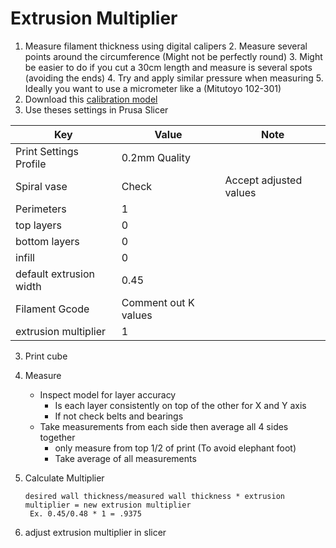 # Extrusion Multiplier
1. Measure filament thickness using digital calipers
	2. Measure several points around the circumference (Might not be perfectly round)
	3. Might be easier to do if you cut a 30cm length and measure is several spots (avoiding the ends)
	4. Try and apply similar pressure when measuring
	5. Ideally you want to use a micrometer like a (Mitutoyo 102-301)
2. Download this [calibration model](https://www.thingiverse.com/thing:3405991)
3. Use theses settings in Prusa Slicer

|Key|Value|Note|
|--|--|--|
|Print Settings Profile|0.2mm Quality|
|Spiral vase|Check|Accept adjusted values|
|Perimeters|1|
|top layers|0|
|bottom layers|0|
|infill|0|
|default extrusion width|0.45|
|Filament Gcode|Comment out K values|
|extrusion multiplier|1|

3. Print cube
4. Measure
    * Inspect model for layer accuracy 
	    * Is each layer consistently on top of the other for X and Y axis
	    * If not check belts and bearings
    * Take measurements from each side then average all 4 sides together
	    * only measure from top 1/2 of print (To avoid elephant foot)
	    * Take average of all measurements

5. Calculate Multiplier

       desired wall thickness/measured wall thickness * extrusion multiplier = new extrusion multiplier
        Ex. 0.45/0.48 * 1 = .9375

6. adjust extrusion multiplier in slicer
<!--stackedit_data:
eyJoaXN0b3J5IjpbMTg5MTA1ODgxLDk5NDA3ODE0OSwtMTY5Nz
IzNDE0LC03NzUxMjA0MTgsLTU2OTE2MTc2LC0xNzAwMjYzNzcz
LC0xNTAwMTgzMDc2LC0xNTE5MDEwMDQ2LC04ODIyMjIxMDIsLT
ExOTA2ODI0NzcsMTUzMjYyMDk3NSwtMTQ4MDk2NDgyLC0yNjkx
MDY1NjgsLTE2MjUzMjk5MzEsMTk0NTk5MDU1NF19
-->